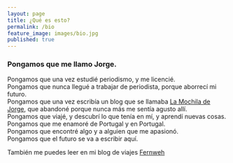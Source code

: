 ```yaml
---
layout: page
title: ¿Qué es esto?
permalink: /bio
feature_image: images/bio.jpg
published: true
---
```


### Pongamos que me llamo Jorge.

Pongamos que una vez estudié periodismo, y me licencié.  
Pongamos que nunca llegué a trabajar de periodista, porque aborrecí mi futuro.  
Pongamos que una vez escribía un blog que se llamaba [La Mochila de Jorge](https://lamochiladejorge.es), que abandoné porque nunca más me sentía agusto allí.  
Pongamos que viajé, y descubrí lo que tenía en mí, y aprendí nuevas cosas.  
Pongamos que me enamoré de Portugal y en Portugal.  
Pongamos que encontré algo y a alguien que me apasionó.  
Pongamos que el futuro se va a escribir aquí.

También me puedes leer en mi blog de viajes [Fernweh](https://yrjo.tk/fernweh)

